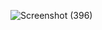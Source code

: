 ![Screenshot (396)](https://github.com/digantv/authentication-service-springboot/assets/121625030/03141926-5183-4748-a27f-73f0eea4b0d8)
